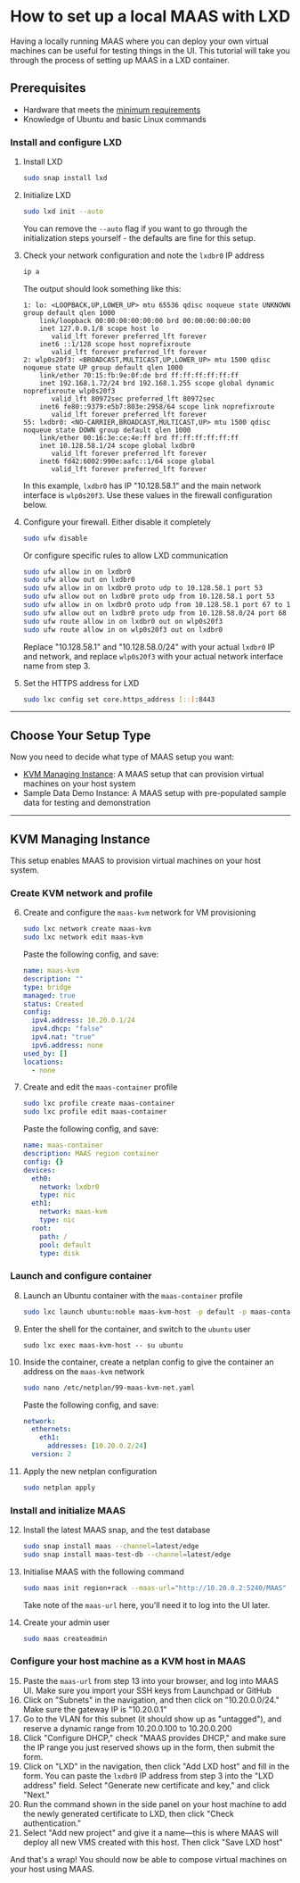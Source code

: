 # How to set up a local MAAS with LXD

Having a locally running MAAS where you can deploy your own virtual machines can be useful for testing things in the UI.
This tutorial will take you through the process of setting up MAAS in a LXD container.

## Prerequisites

- Hardware that meets the [minimum requirements](https://maas.io/docs/reference-installation-requirements)
- Knowledge of Ubuntu and basic Linux commands

### Install and configure LXD

1. Install LXD

    ```sh
    sudo snap install lxd
    ```


2. Initialize LXD

    ```sh
    sudo lxd init --auto
    ```

   You can remove the `--auto` flag if you want to go through the initialization steps yourself - the defaults are fine
   for this setup.


3. Check your network configuration and note the `lxdbr0` IP address

    ```sh
    ip a
    ```

   The output should look something like this:

    ```
    1: lo: <LOOPBACK,UP,LOWER_UP> mtu 65536 qdisc noqueue state UNKNOWN group default qlen 1000
        link/loopback 00:00:00:00:00:00 brd 00:00:00:00:00:00
        inet 127.0.0.1/8 scope host lo
           valid_lft forever preferred_lft forever
        inet6 ::1/128 scope host noprefixroute 
           valid_lft forever preferred_lft forever
    2: wlp0s20f3: <BROADCAST,MULTICAST,UP,LOWER_UP> mtu 1500 qdisc noqueue state UP group default qlen 1000
        link/ether 70:15:fb:9e:0f:de brd ff:ff:ff:ff:ff:ff
        inet 192.168.1.72/24 brd 192.168.1.255 scope global dynamic noprefixroute wlp0s20f3
           valid_lft 80972sec preferred_lft 80972sec
        inet6 fe80::9379:e5b7:803e:2958/64 scope link noprefixroute 
           valid_lft forever preferred_lft forever
    55: lxdbr0: <NO-CARRIER,BROADCAST,MULTICAST,UP> mtu 1500 qdisc noqueue state DOWN group default qlen 1000
        link/ether 00:16:3e:ce:4e:ff brd ff:ff:ff:ff:ff:ff
        inet 10.128.58.1/24 scope global lxdbr0
           valid_lft forever preferred_lft forever
        inet6 fd42:6002:990e:aafc::1/64 scope global 
           valid_lft forever preferred_lft forever
    ```

   In this example, `lxdbr0` has IP "10.128.58.1" and the main network interface is `wlp0s20f3`. Use these values in the
   firewall configuration below.


4. Configure your firewall. Either disable it completely

    ```sh
    sudo ufw disable
    ```

   Or configure specific rules to allow LXD communication

    ```sh
    sudo ufw allow in on lxdbr0
    sudo ufw allow out on lxdbr0
    sudo ufw allow in on lxdbr0 proto udp to 10.128.58.1 port 53
    sudo ufw allow out on lxdbr0 proto udp from 10.128.58.1 port 53
    sudo ufw allow in on lxdbr0 proto udp from 10.128.58.1 port 67 to 10.128.58.0/24 port 68
    sudo ufw allow out on lxdbr0 proto udp from 10.128.58.0/24 port 68 to 10.128.58.1 port 67
    sudo ufw route allow in on lxdbr0 out on wlp0s20f3
    sudo ufw route allow in on wlp0s20f3 out on lxdbr0
    ```

   Replace "10.128.58.1" and "10.128.58.0/24" with your actual `lxdbr0` IP and network, and replace `wlp0s20f3` with
   your actual network interface name from step 3.


5. Set the HTTPS address for LXD

    ```sh
    sudo lxc config set core.https_address [::]:8443
    ```

---

## Choose Your Setup Type

Now you need to decide what type of MAAS setup you want:

- [KVM Managing Instance](#kvm-managing-instance): A MAAS setup that can provision virtual machines on your host system
- Sample Data Demo Instance: A MAAS setup with pre-populated sample data for testing and demonstration

---

## KVM Managing Instance

This setup enables MAAS to provision virtual machines on your host system.

### Create KVM network and profile

6. Create and configure the `maas-kvm` network for VM provisioning

    ```sh
    sudo lxc network create maas-kvm
    sudo lxc network edit maas-kvm
    ```

   Paste the following config, and save:

    ```yaml
    name: maas-kvm
    description: ""
    type: bridge
    managed: true
    status: Created
    config:
      ipv4.address: 10.20.0.1/24
      ipv4.dhcp: "false"
      ipv4.nat: "true"
      ipv6.address: none
    used_by: []
    locations:
      - none
    ```


7. Create and edit the `maas-container` profile

    ```sh
    sudo lxc profile create maas-container
    sudo lxc profile edit maas-container
    ```

   Paste the following config, and save:

    ```yaml
    name: maas-container
    description: MAAS region container
    config: {}
    devices:
      eth0:
        network: lxdbr0
        type: nic
      eth1:
        network: maas-kvm
        type: nic
      root:
        path: /
        pool: default
        type: disk
    ```

### Launch and configure container

8. Launch an Ubuntu container with the `maas-container` profile

    ```sh
    sudo lxc launch ubuntu:noble maas-kvm-host -p default -p maas-container
    ```


9. Enter the shell for the container, and switch to the `ubuntu` user

    ```shell
    sudo lxc exec maas-kvm-host -- su ubuntu
    ```


10. Inside the container, create a netplan config to give the container an address on the `maas-kvm` network

    ```sh
    sudo nano /etc/netplan/99-maas-kvm-net.yaml
    ```

    Paste the following config, and save:

    ```yaml
    network:   
      ethernets:  
        eth1:  
          addresses: [10.20.0.2/24]
      version: 2
    ```


11. Apply the new netplan configuration

    ```sh
    sudo netplan apply
    ```

### Install and initialize MAAS

12. Install the latest MAAS snap, and the test database

    ```sh 
    sudo snap install maas --channel=latest/edge
    sudo snap install maas-test-db --channel=latest/edge
    ```


13. Initialise MAAS with the following command

    ```sh
    sudo maas init region+rack --maas-url="http://10.20.0.2:5240/MAAS" --database-uri maas-test-db:///
    ```

    Take note of the `maas-url` here, you'll need it to log into the UI later.


14. Create your admin user

    ```sh
    sudo maas createadmin
    ```

### Configure your host machine as a KVM host in MAAS

15. Paste the `maas-url` from step 13 into your browser, and log into MAAS UI. Make sure you import your SSH keys from
    Launchpad or GitHub
16. Click on "Subnets" in the navigation, and then click on "10.20.0.0/24." Make sure the gateway IP is "10.20.0.1"
17. Go to the VLAN for this subnet (it should show up as "untagged"), and reserve a dynamic range from 10.20.0.100 to
    10.20.0.200
18. Click "Configure DHCP," check "MAAS provides DHCP," and make sure the IP range you just reserved shows up in the
    form, then submit the form.
19. Click on "LXD" in the navigation, then click "Add LXD host" and fill in the form. You can paste the `lxdbr0` IP
    address from step 3 into the "LXD address" field. Select "Generate new certificate and key," and click "Next."
20. Run the command shown in the side panel on your host machine to add the newly generated certificate to LXD, then
    click "Check authentication."
21. Select "Add new project" and give it a name—this is where MAAS will deploy all new VMS created with this host.
    Then click "Save LXD host"

And that's a wrap! You should now be able to compose virtual machines on your host using MAAS.